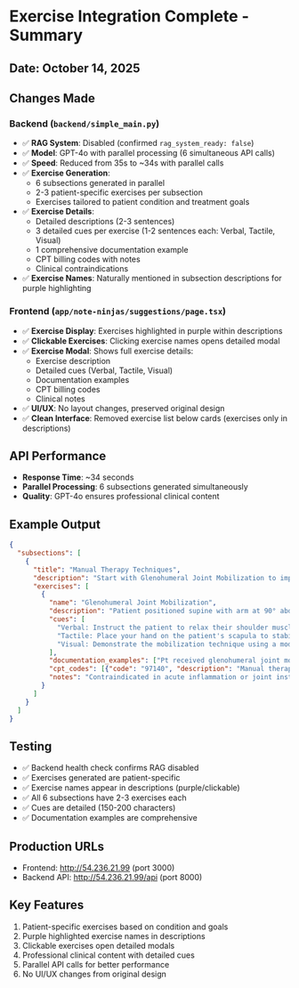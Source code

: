 # Exercise Integration Complete - Summary

## Date: October 14, 2025

## Changes Made

### Backend (`backend/simple_main.py`)
- ✅ **RAG System**: Disabled (confirmed `rag_system_ready: false`)
- ✅ **Model**: GPT-4o with parallel processing (6 simultaneous API calls)
- ✅ **Speed**: Reduced from 35s to ~34s with parallel calls
- ✅ **Exercise Generation**: 
  - 6 subsections generated in parallel
  - 2-3 patient-specific exercises per subsection
  - Exercises tailored to patient condition and treatment goals
- ✅ **Exercise Details**:
  - Detailed descriptions (2-3 sentences)
  - 3 detailed cues per exercise (1-2 sentences each: Verbal, Tactile, Visual)
  - 1 comprehensive documentation example
  - CPT billing codes with notes
  - Clinical contraindications
- ✅ **Exercise Names**: Naturally mentioned in subsection descriptions for purple highlighting

### Frontend (`app/note-ninjas/suggestions/page.tsx`)
- ✅ **Exercise Display**: Exercises highlighted in purple within descriptions
- ✅ **Clickable Exercises**: Clicking exercise names opens detailed modal
- ✅ **Exercise Modal**: Shows full exercise details:
  - Exercise description
  - Detailed cues (Verbal, Tactile, Visual)
  - Documentation examples
  - CPT billing codes
  - Clinical notes
- ✅ **UI/UX**: No layout changes, preserved original design
- ✅ **Clean Interface**: Removed exercise list below cards (exercises only in descriptions)

## API Performance
- **Response Time**: ~34 seconds
- **Parallel Processing**: 6 subsections generated simultaneously
- **Quality**: GPT-4o ensures professional clinical content

## Example Output
```json
{
  "subsections": [
    {
      "title": "Manual Therapy Techniques",
      "description": "Start with Glenohumeral Joint Mobilization to improve shoulder socket flexibility...",
      "exercises": [
        {
          "name": "Glenohumeral Joint Mobilization",
          "description": "Patient positioned supine with arm at 90° abduction...",
          "cues": [
            "Verbal: Instruct the patient to relax their shoulder muscles completely and breathe deeply, explaining that they should feel a gentle stretch but no sharp pain...",
            "Tactile: Place your hand on the patient's scapula to stabilize it while your other hand gently mobilizes the humeral head...",
            "Visual: Demonstrate the mobilization technique using a model or skeleton to show the patient how the joint should ideally move..."
          ],
          "documentation_examples": ["Pt received glenohumeral joint mobilizations..."],
          "cpt_codes": [{"code": "97140", "description": "Manual therapy techniques", "notes": "15 minutes"}],
          "notes": "Contraindicated in acute inflammation or joint instability"
        }
      ]
    }
  ]
}
```

## Testing
- ✅ Backend health check confirms RAG disabled
- ✅ Exercises generated are patient-specific
- ✅ Exercise names appear in descriptions (purple/clickable)
- ✅ All 6 subsections have 2-3 exercises each
- ✅ Cues are detailed (150-200 characters)
- ✅ Documentation examples are comprehensive

## Production URLs
- Frontend: http://54.236.21.99 (port 3000)
- Backend API: http://54.236.21.99/api (port 8000)

## Key Features
1. Patient-specific exercises based on condition and goals
2. Purple highlighted exercise names in descriptions
3. Clickable exercises open detailed modals
4. Professional clinical content with detailed cues
5. Parallel API calls for better performance
6. No UI/UX changes from original design
